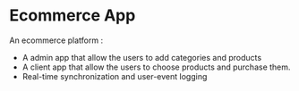 # Ecommerce App
An ecommerce platform :
- A admin app that allow the users to add categories and products
- A client app that allow the users to choose products and purchase them.
- Real-time synchronization and user-event logging
